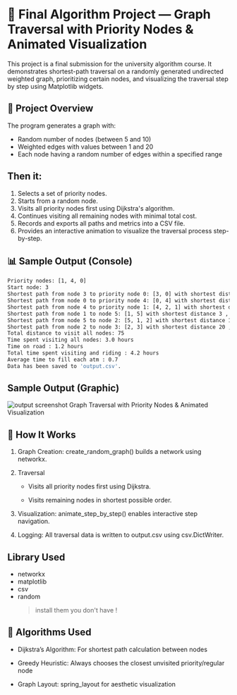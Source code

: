 # 📌 Final Algorithm Project — Graph Traversal with Priority Nodes & Animated Visualization

This project is a final submission for the university algorithm course. It demonstrates shortest-path traversal on a randomly generated undirected weighted graph, prioritizing certain nodes, and visualizing the traversal step by step using Matplotlib widgets.

## 🧠 Project Overview

The program generates a graph with:

- Random number of nodes (between 5 and 10)
- Weighted edges with values between 1 and 20
- Each node having a random number of edges within a specified range

## Then it:

1. Selects a set of priority nodes.
2. Starts from a random node.
3. Visits all priority nodes first using Dijkstra's algorithm.
4. Continues visiting all remaining nodes with minimal total cost.
5. Records and exports all paths and metrics into a CSV file.
6. Provides an interactive animation to visualize the traversal process step-by-step.

## 📊 Sample Output (Console)

```bash
Priority nodes: [1, 4, 0]
Start node: 3
Shortest path from node 3 to priority node 0: [3, 0] with shortest distance 17 , visit time unil now : 0.5 and with road time : 0.3
Shortest path from node 0 to priority node 4: [0, 4] with shortest distance 3 , visit time unil now : 1.0 and with road time : 0.1
Shortest path from node 4 to priority node 1: [4, 2, 1] with shortest distance 20 , visit time unil now : 1.5 and with road time : 0.3
Shortest path from node 1 to node 5: [1, 5] with shortest distance 3 , visit time unil now : 2.0 and with road time : 0.1
Shortest path from node 5 to node 2: [5, 1, 2] with shortest distance 12 , visit time unil now : 2.5 and with road time : 0.2
Shortest path from node 2 to node 3: [2, 3] with shortest distance 20 , visit time unil now : 3.0 and with road time : 0.3
Total distance to visit all nodes: 75
Time spent visiting all nodes: 3.0 hours
Time on road : 1.2 hours
Total time spent visiting and riding : 4.2 hours
Average time to fill each atm : 0.7
Data has been saved to 'output.csv'.

```

## Sample Output (Graphic)
![output screenshot Graph Traversal with Priority Nodes & Animated Visualization
]()

## 🔧 How It Works

1. Graph Creation: create_random_graph() builds a network using networkx.

2. Traversal

   - Visits all priority nodes first using Dijkstra.

   - Visits remaining nodes in shortest possible order.

3. Visualization: animate_step_by_step() enables interactive step navigation.

4. Logging: All traversal data is written to output.csv using csv.DictWriter.

## Library Used

- networkx
- matplotlib
- csv
- random
  > install them you don't have !

## 🧠 Algorithms Used

- Dijkstra’s Algorithm: For shortest path calculation between nodes

- Greedy Heuristic: Always chooses the closest unvisited priority/regular node

- Graph Layout: spring_layout for aesthetic visualization
